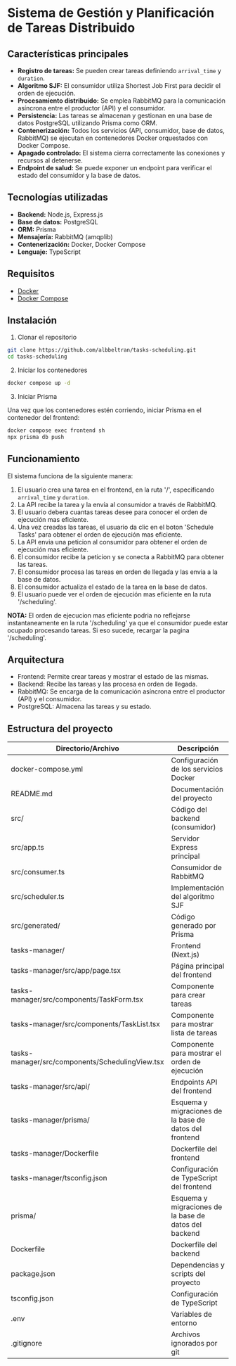# Sistema de Gestión y Planificación de Tareas Distribuido

## Características principales

- **Registro de tareas:** Se pueden crear tareas definiendo `arrival_time` y `duration`.
- **Algoritmo SJF:** El consumidor utiliza Shortest Job First para decidir el orden de ejecución.
- **Procesamiento distribuido:** Se emplea RabbitMQ para la comunicación asíncrona entre el productor (API) y el consumidor.
- **Persistencia:** Las tareas se almacenan y gestionan en una base de datos PostgreSQL utilizando Prisma como ORM.
- **Contenerización:** Todos los servicios (API, consumidor, base de datos, RabbitMQ) se ejecutan en contenedores Docker orquestados con Docker Compose.
- **Apagado controlado:** El sistema cierra correctamente las conexiones y recursos al detenerse.
- **Endpoint de salud:** Se puede exponer un endpoint para verificar el estado del consumidor y la base de datos.

## Tecnologías utilizadas

- **Backend:** Node.js, Express.js
- **Base de datos:** PostgreSQL
- **ORM:** Prisma
- **Mensajería:** RabbitMQ (amqplib)
- **Contenerización:** Docker, Docker Compose
- **Lenguaje:** TypeScript

## Requisitos

- [Docker](https://docs.docker.com/get-docker/)
- [Docker Compose](https://docs.docker.com/compose/)

## Instalación

1. Clonar el repositorio

```bash
git clone https://github.com/albbeltran/tasks-scheduling.git
cd tasks-scheduling
```

2. Iniciar los contenedores

```bash
docker compose up -d
```

3. Iniciar Prisma

Una vez que los contenedores estén corriendo, iniciar Prisma en el contenedor del frontend:
```bash
docker compose exec frontend sh
npx prisma db push
```

## Funcionamiento

El sistema funciona de la siguiente manera:

1. El usuario crea una tarea en el frontend, en la ruta '/', especificando `arrival_time` y `duration`.
2. La API recibe la tarea y la envía al consumidor a través de RabbitMQ.
3. El usuario debera cuantas tareas desee para conocer el orden de ejecución mas eficiente.
4. Una vez creadas las tareas, el usuario da clic en el boton 'Schedule Tasks' para obtener el orden de ejecución mas eficiente.
5. La API envia una peticion al consumidor para obtener el orden de ejecución mas eficiente.
6. El consumidor recibe la peticion y se conecta a RabbitMQ para obtener las tareas.
7. El consumidor procesa las tareas en orden de llegada y las envia a la base de datos.
8. El consumidor actualiza el estado de la tarea en la base de datos.
9. El usuario puede ver el orden de ejecución mas eficiente en la ruta '/scheduling'.

**NOTA:** El orden de ejecucion mas eficiente podria no reflejarse instantaneamente en la ruta '/scheduling' ya que el consumidor puede estar ocupado procesando tareas.
Si eso sucede, recargar la pagina '/scheduling'.

## Arquitectura

- Frontend: Permite crear tareas y mostrar el estado de las mismas.
- Backend: Recibe las tareas y las procesa en orden de llegada.
- RabbitMQ: Se encarga de la comunicación asíncrona entre el productor (API) y el consumidor.
- PostgreSQL: Almacena las tareas y su estado.

## Estructura del proyecto

| Directorio/Archivo | Descripción |
| --- | --- |
| docker-compose.yml | Configuración de los servicios Docker |
| README.md | Documentación del proyecto |
| src/ | Código del backend (consumidor) |
| src/app.ts | Servidor Express principal |
| src/consumer.ts | Consumidor de RabbitMQ |
| src/scheduler.ts | Implementación del algoritmo SJF |
| src/generated/ | Código generado por Prisma |
| tasks-manager/ | Frontend (Next.js) |
| tasks-manager/src/app/page.tsx | Página principal del frontend |
| tasks-manager/src/components/TaskForm.tsx | Componente para crear tareas |
| tasks-manager/src/components/TaskList.tsx | Componente para mostrar lista de tareas |
| tasks-manager/src/components/SchedulingView.tsx | Componente para mostrar el orden de ejecución |
| tasks-manager/src/api/ | Endpoints API del frontend |
| tasks-manager/prisma/ | Esquema y migraciones de la base de datos del frontend |
| tasks-manager/Dockerfile | Dockerfile del frontend |
| tasks-manager/tsconfig.json | Configuración de TypeScript del frontend |
| prisma/ | Esquema y migraciones de la base de datos del backend |
| Dockerfile | Dockerfile del backend |
| package.json | Dependencias y scripts del proyecto |
| tsconfig.json | Configuración de TypeScript |
| .env | Variables de entorno |
| .gitignore | Archivos ignorados por git |